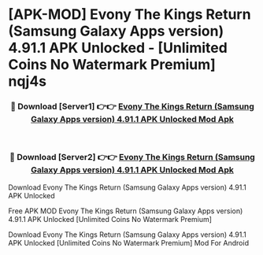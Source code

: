 # [APK-MOD] Evony  The Kings Return (Samsung Galaxy Apps version) 4.91.1 APK Unlocked - [Unlimited Coins No Watermark Premium] nqj4s



<div align="center">
<h3>🔴 Download [Server1] 👉👉 <a href="https://momento.my/?title=Evony__The_Kings_Return_(Samsung_Galaxy_Apps_version)_4.91.1_APK_Unlocked">Evony  The Kings Return (Samsung Galaxy Apps version) 4.91.1 APK Unlocked Mod Apk</a></h3><br>

<h3>🔴 Download [Server2] 👉👉 <a href="https://momento.my/?title=Evony__The_Kings_Return_(Samsung_Galaxy_Apps_version)_4.91.1_APK_Unlocked">Evony  The Kings Return (Samsung Galaxy Apps version) 4.91.1 APK Unlocked Mod Apk</a></h3>
</div>



Download Evony  The Kings Return (Samsung Galaxy Apps version) 4.91.1 APK Unlocked 

Free APK MOD Evony  The Kings Return (Samsung Galaxy Apps version) 4.91.1 APK Unlocked [Unlimited Coins No Watermark Premium]

Download Evony  The Kings Return (Samsung Galaxy Apps version) 4.91.1 APK Unlocked [Unlimited Coins No Watermark Premium] Mod For Android
